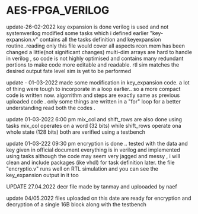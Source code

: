 # AES-FPGA_VERILOG
update-26-02-2022
key expansion is done
verilog is used and not systemverilog
modified some tasks which i defined earlier
"key-expansion.v" contains all the tasks definition and keyexpansion routine..reading only this file would cover all aspects
rcon.mem has been changed a little(not significant changes)
multi-dim arrays are hard to handle in verilog , so code is not highly optimised and contains many redundant portions to make code more editable and readable.
rtl sim matches the desired output
fate level sim is yet to be performed

update - 01-03-2022
made some modification in key_expansion code.
a lot of thing were tough to incorporate in a loop earlier..
so a more compact code is written now. algorrithm and steps are exactly same as previous uploaded code . only some things are written in a "for" loop
for a better understanding read both the codes .


update 01-03-2022  6:00 pm
mix_col and shift_rows are also done using tasks 
mix_col operates on a word (32 bits) while shift_rows operate ona whole state (128 bits)
both are verified using a testbench


update 01-03-222 09:30 pm
encryption is done ..
tested with the data and key given in official document
everything is in verilog and implemented using tasks
although the code may seem very jagged and messy , i will clean and include packages (ike vhdl) for task definition later.
the file "encryptio.v" runs well on RTL simulation and you can see the key_expansion output in it too


UPDATE 27.04.2022
decr file made by tanmay and uplooaded by naef



update 04/05.2022
files uploaded on this date are ready for encryption and decryption of a single 16B block along with the testbench
